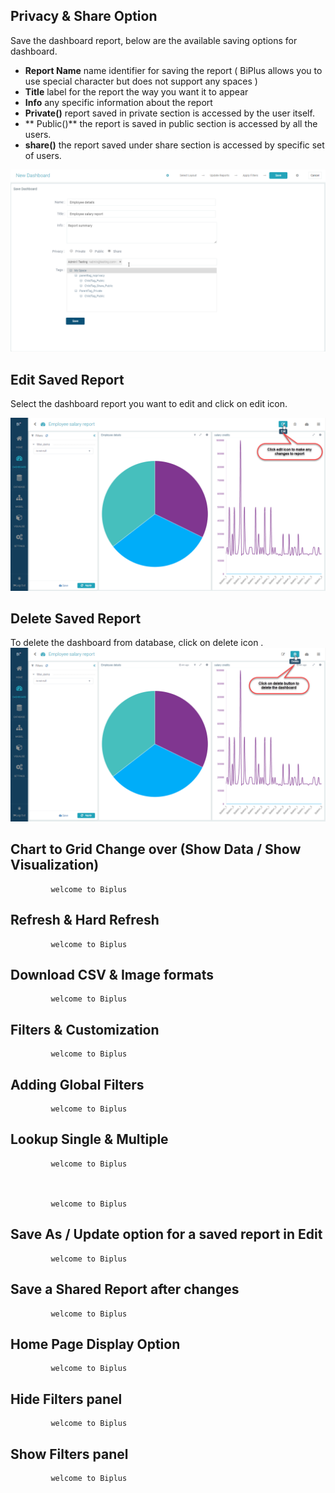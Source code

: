 
## Privacy & Share Option

Save the dashboard report, below are the available saving options for dashboard.

- **Report Name** name identifier for saving the report ( BiPlus allows you to use special character but does not  support any spaces )
- **Title**  label for the report the way you want it to appear
- **Info** any specific information about the report
- **Private()** report saved in private section is accessed by the user itself.
- ** Public()** the report is saved in public section is accessed by all the users.
-  **share()** the report saved under share section is accessed by specific set of users.

![enter image description here](https://raw.githubusercontent.com/sv18042016/fp1/73ed5f5e02b1219a0de22fe51ec38b5c11bfd9ed/images/saved_report.png)

## Edit Saved Report

Select the dashboard report you want to edit and click on edit icon.

![enter image description here](https://raw.githubusercontent.com/sv18042016/fp1/57a42a8d038698acf71f644dde9c012b191c2e75/images/edit_dash_rep.png)

## Delete Saved Report

To delete the dashboard from database, click on delete icon .
![enter image description here](https://raw.githubusercontent.com/sv18042016/fp1/68d855529345a5d0240aeb2d690ba98c80f0ade3/images/del_dash.png)

## Chart to Grid Change over (Show Data / Show Visualization)

             welcome to Biplus

## Refresh & Hard Refresh

             welcome to Biplus  

## Download CSV & Image formats

             welcome to Biplus

## Filters & Customization

             welcome to Biplus

## Adding Global Filters

             welcome to Biplus

## Lookup Single & Multiple

             welcome to Biplus



             welcome to Biplus

## Save As / Update option for a saved report in Edit

             welcome to Biplus

## Save a Shared Report after changes

             welcome to Biplus

## Home Page Display Option

             welcome to Biplus

## Hide Filters panel

             welcome to Biplus

## Show Filters panel

             welcome to Biplus

<!--stackedit_data:
eyJoaXN0b3J5IjpbODg4ODI5ODQwXX0=
-->